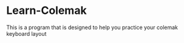 # Learn-Colemak
This is a program that is designed to help you practice your colemak keyboard layout
